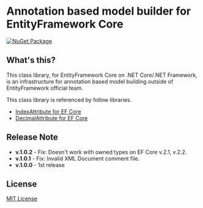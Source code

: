 # Annotation based model builder for EntityFramework Core  
[![NuGet Package](https://img.shields.io/nuget/v/Toolbelt.EntityFrameworkCore.AnnotationBasedModelBuilder.svg)](https://www.nuget.org/packages/Toolbelt.EntityFrameworkCore.AnnotationBasedModelBuilder/)

## What's this?

This class library, for EntityFramework Core on .NET Core/.NET Framework, is an infrastructure for annotation based model building outside of EntityFramework official team.

This class library is referenced by follow libraries.

- [IndexAttribute for EF Core](https://www.nuget.org/packages/Toolbelt.EntityFrameworkCore.IndexAttribute/)
- [DecimalAttribute for EF Core](https://www.nuget.org/packages/Toolbelt.EntityFrameworkCore.DecimalAttribute/)

## Release Note

- **v.1.0.2** - Fix: Doesn't work with owned types on EF Core v.2.1, v.2.2.
- **v.1.0.1** - Fix: Invalid XML Document comment file.
- **v.1.0.0** - 1st release


## License

[MIT License](https://github.com/jsakamoto/EntityFrameworkCore.AnnotationBasedModelBuilder/blob/master/LICENSE)

